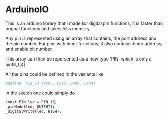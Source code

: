 ArduinoIO
=========

This is an arduino library that I made for digital pin functions, it is faster than orignal functions and takes less memory.


Any pin is represented using an array that contains, the port address and the pin number. For pins with timer functions, it also contains timer address, and enable bit number.

This array can then be repersented as a new type 'PIN' which is only a uint8_t[4]

All the pins could be defined in the variants like
```sh
#define  PIN_13 {0x07, 0x25, 0x00, 0x44}
```
In the sketch one could simply do
```sh
const PIN led = PIN_13;
_pinMode(led, OUTPUT);
_digitalWrite(led, HIGH);
```
